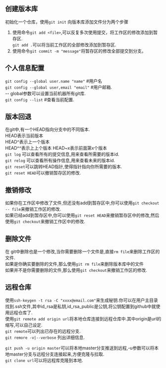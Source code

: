 ## 创建版本库
初始化一个仓库，使用`git init`
向版本库添加文件分为两个步骤
1. 使用命令`git add <file>`,可以反复多次使用提交，将工作区的修改添加到暂存区.  
`git add .`可以将当前工作区的全部修改添加到暂存区.
2. 使用命令`git commit -m "message"`将暂存区的修改全部提交到分支。

## 个人信息配置
`git config --global user.name "name"` #用户名  
`git config --global user,email "email"` #用户邮箱.  
-- global参数可以设置当前机器所有git库.  
`git config --list` #查看当前配置.

## 版本回退
在git中,有一个HEAD指向分支中的不同版本.  
HEAD表示当前版本  
HEAD^表示上一个版本  
HEAD^^表示上上个版本
HEAD~x表示前面第x个版本  
`git log` 可以查看所有的提交信息,用来查看所需要的版本id.  
`git relog` 可以查看所有操作信息,用来查看未来的版本id.  
`git reset`可以跳转HEAD指针,使得指针指向你所需要的版本.  
`git reset HEAD`可以撤销暂存区的修改.

## 撤销修改
如果你在工作区中修改了文件,但还没有add到暂存区中,你可以使用`git checkout -- file`来撤销工作区的修改.  
如果已经add到暂存区中,你可以使用`git reset HEAD`来撤销暂存区中的修改,然后使用`git checkout`来撤销工作区中的修改.  

## 删除文件
在 git中删除也是一个修改,当你需要删除一个文件是,直接`rm file`来删除工作区的文件.  
如果是你确实要删除的文件,那么使用`git rm file`来删除版本库中的文件  
如果并不是你需要删除的文件,那么使用`git checkout`来撤销工作区的修改.  

## 远程仓库
使用`ssh-keygen -t rsa -C "xxxx@email.com"`来生成秘钥.你可以在用户主目录找到.ssh文件,其中id_rsa是私钥,id_rsa_public是公钥,将公钥配置到github中就使用远程仓库了.  
使用`git remote add origin url`将本地仓库连接到远程仓库中.其中origin是url的缩写,可以自己设定.  
`git remote`可以列出已存在的远程分支.  
`git remore -v|--verbose` 列出详细信息.

`git push -u origin master`可以将本地master分支推送到远程,-u参数可以将本地master分支与远程分支连接起来,方便克隆与拉取.  
`git clone url`可以将远程库克隆到本地.  



   
